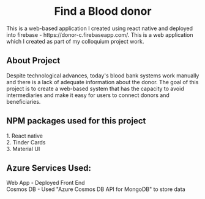 <h1 align = "center">Find a Blood donor</h1>
This is a web-based application I created using react native and deployed into firebase - https://donor-c.firebaseapp.com/. This is a web application which I created as part of my colloquium project work.
<h2>About Project</h2>
Despite technological advances, today's blood bank systems work manually and there is a lack of adequate information about the donor. The goal of this project is to create a web-based system that has the capacity to avoid intermediaries and make it easy for users to connect donors and beneficiaries.

<h2>NPM packages used for this project</h2>
1. React native <br>
2. Tinder Cards <br>
3. Material UI <br>

<h2>Azure Services Used:</h2>
Web App - Deployed Front End <br>
Cosmos DB - Used "Azure Cosmos DB API for MongoDB" to store data
